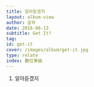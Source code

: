```yaml
---
title: 알아듣겠지
layout: album-view
author: 윤하
date: 2016-06-13
subtitle: Get It?
tag:
id: get-it
cover: /images/album/get-it.jpg
type: relate
index: 數位單曲
---
```


1. 알아듣겠지
